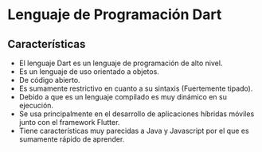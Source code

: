# Lenguaje de Programación Dart

## Características

* El lenguaje Dart es un lenguaje de programación de alto nivel.
* Es un lenguaje de uso orientado a objetos.
* De código abierto.
* Es sumamente restrictivo en cuanto a su sintaxis (Fuertemente tipado).
* Debido a que es un lenguaje compilado es muy dinámico en su ejecución.
* Se usa principalmente en el desarrollo de aplicaciones híbridas móviles junto con el framework Flutter.
* Tiene características muy parecidas a Java y Javascript por el que es sumamente rápido de aprender.